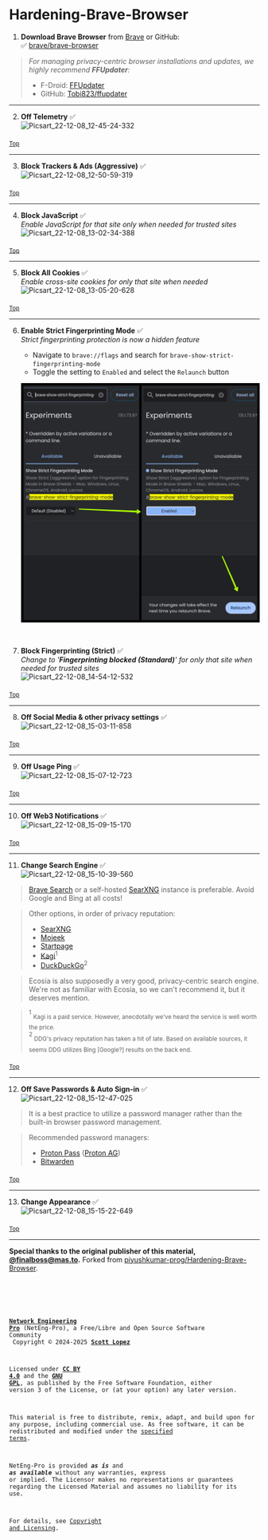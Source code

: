 <!-- SPDX-License-Identifier: (CC-BY-4.0 OR GPL-3.0-or-later) -->
<!-- This file is part of Network Engineering Pro -->
<!--

Network Engineering Pro (NetEng-Pro), a Free/Libre and Open Source Community
Copyright © 2024 Scott Lopez

---

I. Creative Commons Attribution 4.0 International

Network Engineering Pro (the "Licensed Material") is licensed under Creative Commons Attribution 4.0 International ("CC BY 4.0").
To view a copy of this license, visit https://creativecommons.org/licenses/by/4.0/.

Per the terms of the License, you are free to distribute, remix, adapt, and build upon the Licensed Material for any purpose, even commercially.
You must give appropriate credit, provide a link to the License, and indicate if changes were made.

The Licensor offers the Licensed Material as-is and as-available, and makes no representations or warranties of any kind concerning the Licensed Material, whether express, implied, statutory, or other. This includes, without limitation, warranties of title, merchantability, fitness for a particular purpose, non-infringement, absence of latent or other defects, accuracy, or the presence or absence of errors, whether or not known or discoverable.

Permissions beyond the scope of this License—or instead of those permitted by this License—may be available as further defined within this document.

  SPDX Reference: https://spdx.org/licenses/CC-BY-4.0.html
  Canonical URL: https://creativecommons.org/licenses/by/4.0/

---

II. GNU General Public License

Network Engineering Pro is free software: you can redistribute it and/or modify it under the terms of the GNU General Public License ("GNU GPL") as published by the Free Software Foundation, either version 3 of the License, or (at your option) any later version.

This material is distributed in the hope that it will be useful, but WITHOUT ANY WARRANTY; without even the implied warranty of MERCHANTABILITY or
FITNESS FOR A PARTICULAR PURPOSE.

See the GNU General Public License for more details.

  SPDX Reference: https://spdx.org/licenses/GPL-3.0-or-later.html
  Canonical URL: https://www.gnu.org/licenses/gpl-3.0.html

---

Author: Scott Lopez
Email: <contact@neteng.pro>
Web: <https://bio.neteng.pro>

-->

# <a id="top">Hardening-Brave-Browser</a>

1. **Download Brave Browser** from [Brave](https://www.brave.com) or GitHub:  
   ✅ [brave/brave-browser](https://github.com/brave/brave-browser)

> _For managing privacy-centric browser installations and updates, we highly
> recommend **FFUpdater**:_
>
> - F-Droid: [FFUpdater](https://f-droid.org/packages/de.marmaro.krt.ffupdater/)
> - GitHub: [Tobi823/ffupdater](https://github.com/Tobi823/ffupdater)

---

2. **Off Telemetry** ✅  
   ![Picsart_22-12-08_12-45-24-332](https://user-images.githubusercontent.com/104879897/206441617-bd616617-cdb4-4039-92d6-a6e1c355dcd5.jpg)

<sub>[Top](#top)</sub>

---

3. **Block Trackers & Ads (Aggressive)** ✅  
   ![Picsart_22-12-08_12-50-59-319](https://user-images.githubusercontent.com/104879897/206441632-1412567b-0fc5-462a-8ba2-c6573a333b3e.jpg)

<sub>[Top](#top)</sub>

---

4. **Block JavaScript** ✅  
   _Enable JavaScript for that site only when needed for trusted sites_  
   ![Picsart_22-12-08_13-02-34-388](https://user-images.githubusercontent.com/104879897/206441690-4a5dba7e-7d6d-4652-8e23-c9bb360edd86.jpg)

<sub>[Top](#top)</sub>

---

5. **Block All Cookies** ✅  
   _Enable cross-site cookies for only that site when needed_
   ![Picsart_22-12-08_13-05-20-628](https://user-images.githubusercontent.com/104879897/206441699-0c69dcc6-e4b2-490d-9f1c-a77c68f73de6.jpg)

<sub>[Top](#top)</sub>

---

6. **Enable Strict Fingerprinting Mode** ✅  
   _Strict fingerprinting protection is now a hidden feature_

   - Navigate to `brave://flags` and search for
     `brave-show-strict-fingerprinting-mode`
   - Toggle the setting to `Enabled` and select the `Relaunch` button

   ![Enable Strict Fingerprinting Mode](https://raw.githubusercontent.com/NetEng-Pro/Hardening-Brave-Browser/refs/heads/master/assets/fingerprinting.png "Enable Strict Fingerprinting")

&nbsp;

7. **Block Fingerprinting (Strict)** ✅  
   _Change to '**Fingerprinting blocked (Standard)**' for only that site when
   needed for trusted sites_  
   ![Picsart_22-12-08_14-54-12-532](https://user-images.githubusercontent.com/104879897/206441701-8853f5e1-b948-49f2-9e27-d95bc394300f.jpg)

<sub>[Top](#top)</sub>

---

8. **Off Social Media & other privacy settings** ✅  
   ![Picsart_22-12-08_15-03-11-858](https://user-images.githubusercontent.com/104879897/206441705-0085cdbd-e965-489e-9f5a-79e1b13bf3ad.jpg)

<sub>[Top](#top)</sub>

---

9. **Off Usage Ping** ✅  
   ![Picsart_22-12-08_15-07-12-723](https://user-images.githubusercontent.com/104879897/206441711-5fcb658e-9250-4bcf-8fc5-f6e2e77604f3.jpg)

<sub>[Top](#top)</sub>

---

10. **Off Web3 Notifications** ✅  
    ![Picsart_22-12-08_15-09-15-170](https://user-images.githubusercontent.com/104879897/206441716-aa9e879d-ab48-47f6-86b0-44f78ec0d4b9.jpg)

<sub>[Top](#top)</sub>

---

11. **Change Search Engine** ✅  
    ![Picsart_22-12-08_15-10-39-560](https://user-images.githubusercontent.com/104879897/206441720-daedc536-d771-48e6-b0f4-4c618285f8e0.jpg)

> [Brave Search](https://search.bravesearch.brave.com) or a self-hosted
> [SearXNG](https://docs.searxng.org) instance is preferable. Avoid Google and
> Bing at all costs!

> Other options, in order of privacy reputation:
>
> - [SearXNG](https://docs.searxng.org)
> - [Mojeek](https://www.mojeek.com)
> - [Startpage](https://www.startpage.com)
> - [Kagi](https://kagi.com)<sup>1</sup>
> - [DuckDuckGo](https://www.duckduckgo.com)<sup>2</sup>

> Ecosia is also supposedly a very good, privacy-centric search engine. We're
> not as familiar with Ecosia, so we can't recommend it, but it deserves
> mention.

> <sup>1</sup> <sub>Kagi is a paid service. However, anecdotally we've heard the
> service is well worth the price.</sub>  
> <sup>2</sup><sub> DDG's privacy reputation has taken a hit of late. Based on
> available sources, it seems DDG utilizes Bing [Google?] results on the back
> end.

<sub>[Top](#top)</sub>

---

12. **Off Save Passwords & Auto Sign-in** ✅  
    ![Picsart_22-12-08_15-12-47-025](https://user-images.githubusercontent.com/104879897/206441725-873fa3ac-d077-43c1-9654-9501149da467.jpg)

> It is a best practice to utilize a password manager rather than the built-in
> browser password management.

> Recommended password managers:
>
> - [Proton Pass](https:/www.proton.me/pass)
>   ([Proton AG](https://www.proton.me))
> - [Bitwarden](https://www.bitwarden.com)

<sub>[Top](#top)</sub>

---

13. **Change Appearance** ✅  
    ![Picsart_22-12-08_15-15-22-649](https://user-images.githubusercontent.com/104879897/206441728-12393aef-3354-428d-8441-74268f9ec5b2.jpg)

<sub>[Top](#top)</sub>

---

**Special thanks to the original publisher of this material,
[@finalboss@mas.to](https://mas.to/@finalboss).** Forked from
[piyushkumar-prog/Hardening-Brave-Browser](https://github.com/piyushkumar-prog/Hardening-Brave-Browser).

&nbsp;

<code style="height: 50vh; width: 100%; background: transparent; border: none; border-radius: 0; resize: none; outline: none;">

**[Network Engineering Pro](https://neteng.pro/)** (NetEng-Pro), a Free/Libre
and Open Source Software Community<br /> Copyright &copy; 2024-2025
**[Scott Lopez](https://bio.neteng.pro)**

Licensed under **[CC BY 4.0](https://creativecommons.org/licenses/by/4.0/)** and
the **[GNU GPL](https://spdx.org/licenses/GPL-3.0-or-later.html)**, as published
by the Free Software Foundation, either version 3 of the License, or (at your
option) any later version.

This material is free to distribute, remix, adapt, and build upon for any
purpose, including commercial use. As free software, it can be redistributed and
modified under the
[specified terms](https://github.com/NetEng-Pro/neteng-pro.github.io/blob/master/assets%2FLICENSE.md#gnu-gpl).

NetEng-Pro is provided **_as is_** and **_as available_** without any
warranties, express or implied. The Licensor makes no representations or
guarantees regarding the Licensed Material and assumes no liability for its use.

For details, see
[Copyright and Licensing](https://github.com/NetEng-Pro/neteng-pro.github.io/blob/master/assets%2FLICENSE.md).

</code>
